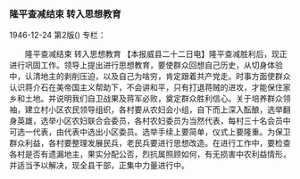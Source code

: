 ### 隆平查减结束  转入思想教育

1946-12-24
第2版()
专栏：

　　隆平查减结束
    转入思想教育
    【本报威县二十二日电】隆平查减胜利后，现正进行巩固工作。领导上提出进行思想教育，要使群众回想自己历史，从切身体验中，认清地主的剥削压迫，以及自己为啥穷，肯定跟着共产党走。时事方面使群众认识蒋介石在美帝国主义帮助下，不会讲和平，只有打退蒋贼的进攻，才能保住家乡和土地。并说明我们自卫战果及蒋军必败，奠定群众胜利信心。关于培养群众领袖，建立村小区农民领导组织，各村要从农妇会小组，自下而上深入酝酿，选举翻身英雄，选举小区农妇联合会委员，各村农妇委员为当然代表，每村三十名会员中可选一代表，由代表中选出小区委员。选举手续上要简单，仪式上要隆重。为保卫群众利益，各村要整理发展民兵，老民兵要进行思想改造。在进行工作中，要检查各村是否有遗漏地主，果实分配公否，烈抗属照顾如何，有无损害中农利益情形，并适当予以解决，现全县干部，正集中力量进行中。
